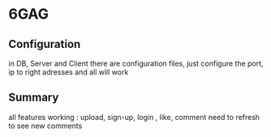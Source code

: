# 6GAG

## Configuration

in DB, Server and Client there are configuration files, just configure the port, ip to right adresses
and all will work

## Summary

all features working : upload, sign-up, login , like, comment
need to refresh to see new comments